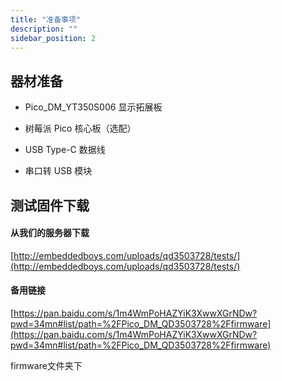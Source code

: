 ```yaml
---
title: "准备事项"
description: ""
sidebar_position: 2
---
```


## 器材准备

- Pico_DM_YT350S006 显示拓展板

- 树莓派 Pico 核心板（选配）

- USB Type-C 数据线

- 串口转 USB 模块

## 测试固件下载

#### 从我们的服务器下载

[http://embeddedboys.com/uploads/qd3503728/tests/](http://embeddedboys.com/uploads/qd3503728/tests/)

#### 备用链接

[https://pan.baidu.com/s/1m4WmPoHAZYiK3XwwXGrNDw?pwd=34mn#list/path=%2FPico_DM_QD3503728%2Ffirmware](https://pan.baidu.com/s/1m4WmPoHAZYiK3XwwXGrNDw?pwd=34mn#list/path=%2FPico_DM_QD3503728%2Ffirmware)

firmware文件夹下
